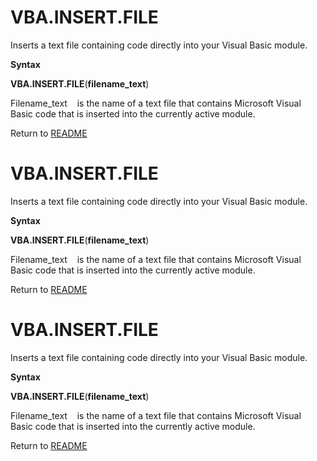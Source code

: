# VBA.INSERT.FILE

Inserts a text file containing code directly into your Visual Basic
module.

**Syntax**

**VBA.INSERT.FILE**(**filename\_text**)

Filename\_text&nbsp;&nbsp;&nbsp;&nbsp;is the name of a text file that
contains Microsoft Visual Basic code that is inserted into the currently
active module.



Return to [README](README.md#V)

# VBA.INSERT.FILE

Inserts a text file containing code directly into your Visual Basic
module.

**Syntax**

**VBA.INSERT.FILE**(**filename\_text**)

Filename\_text&nbsp;&nbsp;&nbsp;&nbsp;is the name of a text file that
contains Microsoft Visual Basic code that is inserted into the currently
active module.



Return to [README](README.md#V)

# VBA.INSERT.FILE

Inserts a text file containing code directly into your Visual Basic
module.

**Syntax**

**VBA.INSERT.FILE**(**filename\_text**)

Filename\_text&nbsp;&nbsp;&nbsp;&nbsp;is the name of a text file that
contains Microsoft Visual Basic code that is inserted into the currently
active module.



Return to [README](README.md#V)

